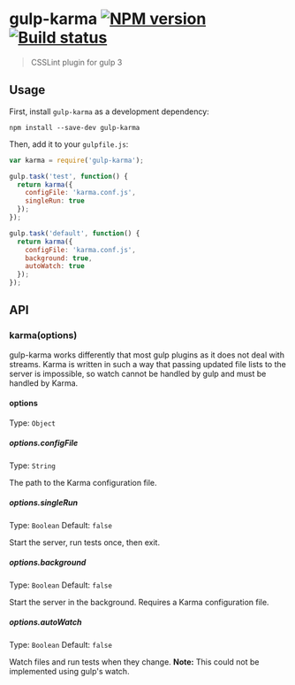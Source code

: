 # gulp-karma [![NPM version][npm-image]][npm-url] [![Build status][travis-image]][travis-url]
> CSSLint plugin for gulp 3

## Usage

First, install `gulp-karma` as a development dependency:

```shell
npm install --save-dev gulp-karma
```

Then, add it to your `gulpfile.js`:

```javascript
var karma = require('gulp-karma');

gulp.task('test', function() {
  return karma({
    configFile: 'karma.conf.js',
    singleRun: true
  });
});

gulp.task('default', function() {
  return karma({
    configFile: 'karma.conf.js',
    background: true,
    autoWatch: true
  });
});
```

## API

### karma(options)

gulp-karma works differently that most gulp plugins as it does not deal with streams. Karma is written in such a way that passing updated file lists to the server is impossible, so watch cannot be handled by gulp and must be handled by Karma.

#### options
Type: `Object`

##### options.configFile
Type: `String`

The path to the Karma configuration file.

##### options.singleRun
Type: `Boolean`
Default: `false`

Start the server, run tests once, then exit.

##### options.background
Type: `Boolean`
Default: `false`

Start the server in the background. Requires a Karma configuration file.

##### options.autoWatch
Type: `Boolean`
Default: `false`

Watch files and run tests when they change. **Note:** This could not be implemented using gulp's watch.


[travis-url]: http://travis-ci.org/lazd/gulp-karma
[travis-image]: https://secure.travis-ci.org/lazd/gulp-karma.png?branch=master
[npm-url]: https://npmjs.org/package/gulp-karma
[npm-image]: https://badge.fury.io/js/gulp-karma.png
